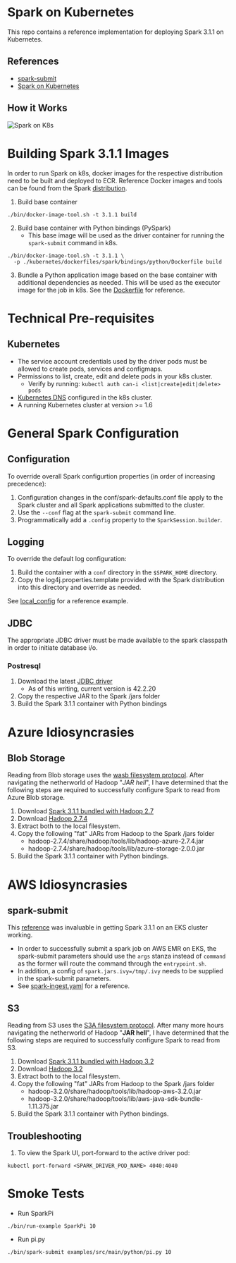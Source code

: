 # Spark on Kubernetes
This repo contains a reference implementation for deploying Spark 3.1.1
on Kubernetes.

## References
- [spark-submit](http://spark.apache.org/docs/latest/submitting-applications.html)
- [Spark on Kubernetes](http://spark.apache.org/docs/latest/running-on-kubernetes.html)

## How it Works
![Spark on K8s](https://spark.apache.org/docs/latest/img/k8s-cluster-mode.png)

# Building Spark 3.1.1 Images
In order to run Spark on k8s, docker images for the respective distribution
need to be built and deployed to ECR. Reference Docker images and tools
can be found from the Spark [distribution](https://spark.apache.org/downloads.html).

1. Build base container
```shell
./bin/docker-image-tool.sh -t 3.1.1 build
```
2. Build base container with Python bindings (PySpark)
    - This base image will be used as the driver container for running the 
      `spark-submit` command in k8s.

```shell
./bin/docker-image-tool.sh -t 3.1.1 \
  -p ./kubernetes/dockerfiles/spark/bindings/python/Dockerfile build
```
3. Bundle a Python application image based on the base container with 
   additional dependencies as needed. This will be used as the executor 
   image for the job in k8s. See the [Dockerfile](./Dockerfile) for reference.

# Technical Pre-requisites

## Kubernetes

- The service account credentials used by the driver pods must be allowed 
  to create pods, services and configmaps.
- Permissions to list, create, edit and delete pods in your k8s cluster. 
    - Verify by running:
      `kubectl auth can-i <list|create|edit|delete> pods`
- [Kubernetes DNS](https://kubernetes.io/docs/concepts/services-networking/dns-pod-service/) 
  configured in the k8s cluster.
- A running Kubernetes cluster at version >= 1.6

# General Spark Configuration

## Configuration
To override overall Spark configurtion properties (in order of increasing
precedence):

1. Configuration changes in the conf/spark-defaults.conf file apply to the
   Spark cluster and all Spark applications submitted to the cluster.
2. Use the `--conf` flag at the `spark-submit` command line.
3. Programmatically add a `.config` property to the `SparkSession.builder`.

## Logging
To override the default log configuration:

1. Build the container with a `conf` directory in the `$SPARK_HOME`
   directory.
2. Copy the log4j.properties.template provided with the Spark distribution
   into this directory and override as needed.

See [local_config](./local_config/log4j.properties) for a reference example.

## JDBC
The appropriate JDBC driver must be made available to the spark classpath in
order to initiate database i/o.

### Postresql
1. Download the latest [JDBC driver](https://jdbc.postgresql.org/download.html)
   - As of this writing, current version is 42.2.20
2. Copy the respective JAR to the Spark /jars folder
3. Build the Spark 3.1.1 container with Python bindings

# Azure Idiosyncrasies

## Blob Storage
Reading from Blob storage uses the [wasb filesystem protocol](https://github.com/hning86/articles/blob/master/hadoopAndWasb.md).
After navigating the netherworld of Hadoop "*JAR hell*", I have determined
that the following steps are required to successfully configure Spark to 
read from Azure Blob storage.

1. Download [Spark 3.1.1 bundled with Hadoop 2.7](https://spark.apache.org/downloads.html)
2. Download [Hadoop 2.7.4](https://archive.apache.org/dist/hadoop/common/)
3. Extract both to the local filesystem.
4. Copy the following "fat" JARs from Hadoop to the Spark /jars folder
    - hadoop-2.7.4/share/hadoop/tools/lib/hadoop-azure-2.7.4.jar
    - hadoop-2.7.4/share/hadoop/tools/lib/azure-storage-2.0.0.jar
5. Build the Spark 3.1.1 container with Python bindings.

# AWS Idiosyncrasies

## spark-submit
This [reference](https://stackoverflow.com/a/66657993) was invaluable in
getting Spark 3.1.1 on an EKS cluster working.

- In order to successfully submit a spark job on AWS EMR on EKS, the 
  spark-submit parameters should use the `args` stanza instead of `command`
  as the former will route the command through the `entrypoint.sh`. 
- In addition, a config of `spark.jars.ivy=/tmp/.ivy` needs to be supplied
  in the spark-submit parameters.
- See [spark-ingest.yaml](../../eks/pods/spark-ingest.yaml) for a reference. 

## S3
Reading from S3 uses the [S3A filesystem protocol](https://hadoop.apache.org/docs/current2/hadoop-aws/tools/hadoop-aws/index.html).
After many more hours navigating the netherworld of Hadoop "**JAR hell**", 
I have determined that the following steps are required to successfully 
configure Spark to read from S3.

1. Download [Spark 3.1.1 bundled with Hadoop 3.2](https://spark.apache.org/downloads.html)
2. Download [Hadoop 3.2](https://archive.apache.org/dist/hadoop/common/)
3. Extract both to the local filesystem.
4. Copy the following "fat" JARs from Hadoop to the Spark /jars folder
    - hadoop-3.2.0/share/hadoop/tools/lib/hadoop-aws-3.2.0.jar
    - hadoop-3.2.0/share/hadoop/tools/lib/aws-java-sdk-bundle-1.11.375.jar
5. Build the Spark 3.1.1 container with Python bindings.

## Troubleshooting

1. To view the Spark UI, port-forward to the active driver pod:
```
kubectl port-forward <SPARK_DRIVER_POD_NAME> 4040:4040
```

# Smoke Tests
- Run SparkPi
```shell
./bin/run-example SparkPi 10
```
- Run pi.py
```shell
./bin/spark-submit examples/src/main/python/pi.py 10
```